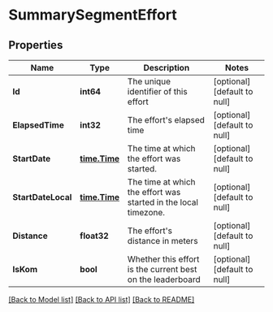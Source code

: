 # SummarySegmentEffort

## Properties
Name | Type | Description | Notes
------------ | ------------- | ------------- | -------------
**Id** | **int64** | The unique identifier of this effort | [optional] [default to null]
**ElapsedTime** | **int32** | The effort&#39;s elapsed time | [optional] [default to null]
**StartDate** | [**time.Time**](time.Time.md) | The time at which the effort was started. | [optional] [default to null]
**StartDateLocal** | [**time.Time**](time.Time.md) | The time at which the effort was started in the local timezone. | [optional] [default to null]
**Distance** | **float32** | The effort&#39;s distance in meters | [optional] [default to null]
**IsKom** | **bool** | Whether this effort is the current best on the leaderboard | [optional] [default to null]

[[Back to Model list]](../README.md#documentation-for-models) [[Back to API list]](../README.md#documentation-for-api-endpoints) [[Back to README]](../README.md)


